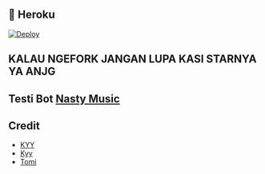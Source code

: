 
## 💜 Heroku

[![Deploy](https://www.herokucdn.com/deploy/button.svg)](https://heroku.com/deploy?template=https://github.com/muhammadrizky16/KyyStreamUserbot)

## KALAU NGEFORK JANGAN LUPA KASI STARNYA YA ANJG 
 
## Testi Bot [Nasty Music](https://t.me/Nastymusiicbot)

## Credit
- [KYY](https://t.me/zxcskyy)
- [Kyy](https://t.me/IDnyaKosong)
- [Tomi](https://t.me/Tomi_sn)
